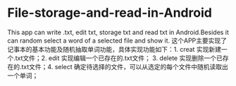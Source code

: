 File-storage-and-read-in-Android
================================

This app can write .txt, edit txt, storage txt and read txt in Android.Besides it can random select a word of a selected file and show it.
这个APP主要实现了记事本的基本功能及随机抽取单词功能，具体实现功能如下：1. creat 实现新建一个.txt文件；2. edit 实现编辑一个已存在的.txt文件； 3. delete 实现删除一个已存在的.txt文件；4. select 确定待选择的文件，可以从选定的每个文件中随机读取出一个单词；
